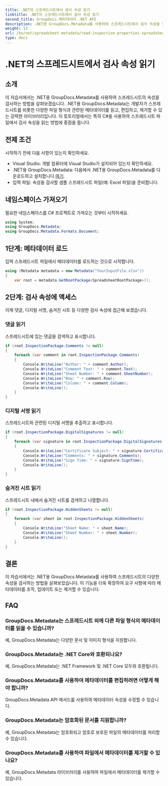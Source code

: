 ```yaml
---
title: .NET의 스프레드시트에서 검사 속성 읽기
linktitle: .NET의 스프레드시트에서 검사 속성 읽기
second_title: GroupDocs.메타데이터 .NET API
description: .NET용 GroupDocs.Metadata를 사용하여 스프레드시트에서 검사 속성을 읽는 방법을 알아보세요. 댓글, 디지털 서명, 숨겨진 시트에 손쉽게 액세스하세요.
weight: 13
url: /ko/net/spreadsheet-metadata/read-inspection-properties-spreadsheets/
type: docs
---
```

# .NET의 스프레드시트에서 검사 속성 읽기

## 소개
이 자습서에서는 .NET용 GroupDocs.Metadata를 사용하여 스프레드시트의 속성을 검사하는 방법을 살펴보겠습니다. .NET용 GroupDocs.Metadata는 개발자가 스프레드시트를 비롯한 다양한 파일 형식과 관련된 메타데이터를 읽고, 편집하고, 제거할 수 있는 강력한 라이브러리입니다. 이 튜토리얼에서는 특히 C#을 사용하여 스프레드시트 파일에서 검사 속성을 읽는 방법에 중점을 둡니다.
## 전제 조건
시작하기 전에 다음 사항이 있는지 확인하세요.
- Visual Studio: 개발 컴퓨터에 Visual Studio가 설치되어 있는지 확인하세요.
-  .NET용 GroupDocs.Metadata: 다음에서 .NET용 GroupDocs.Metadata를 다운로드하고 설치합니다.[여기](https://releases.groupdocs.com/metadata/net/).
- 입력 파일: 속성을 검사할 샘플 스프레드시트 파일(예: Excel 파일)을 준비합니다.

## 네임스페이스 가져오기
필요한 네임스페이스를 C# 프로젝트로 가져오는 것부터 시작하세요.
```csharp
using System;
using GroupDocs.Metadata;
using GroupDocs.Metadata.Formats.Document;
```
## 1단계: 메타데이터 로드
입력 스프레드시트 파일에서 메타데이터를 로드하는 것으로 시작합니다.
```csharp
using (Metadata metadata = new Metadata("YourInputFile.xlsx"))
{
    var root = metadata.GetRootPackage<SpreadsheetRootPackage>();
```
## 2단계: 검사 속성에 액세스
이제 댓글, 디지털 서명, 숨겨진 시트 등 다양한 검사 속성에 접근해 보겠습니다.
### 댓글 읽기
스프레드시트에 있는 댓글을 검색하고 표시합니다.
```csharp
if (root.InspectionPackage.Comments != null)
{
    foreach (var comment in root.InspectionPackage.Comments)
    {
        Console.WriteLine("Author: " + comment.Author);
        Console.WriteLine("Comment Text: " + comment.Text);
        Console.WriteLine("Sheet Number: " + comment.SheetNumber);
        Console.WriteLine("Row: " + comment.Row);
        Console.WriteLine("Column: " + comment.Column);
        Console.WriteLine();
    }
}
```
### 디지털 서명 읽기
스프레드시트와 관련된 디지털 서명을 추출하고 표시합니다.
```csharp
if (root.InspectionPackage.DigitalSignatures != null)
{
    foreach (var signature in root.InspectionPackage.DigitalSignatures)
    {
        Console.WriteLine("Certificate Subject: " + signature.CertificateSubject);
        Console.WriteLine("Comments: " + signature.Comments);
        Console.WriteLine("Sign Time: " + signature.SignTime);
        Console.WriteLine();
    }
}
```
### 숨겨진 시트 읽기
스프레드시트 내에서 숨겨진 시트를 검색하고 나열합니다.
```csharp
if (root.InspectionPackage.HiddenSheets != null)
{
    foreach (var sheet in root.InspectionPackage.HiddenSheets)
    {
        Console.WriteLine("Sheet Name: " + sheet.Name);
        Console.WriteLine("Sheet Number: " + sheet.Number);
        Console.WriteLine();
    }
}
```

## 결론
이 자습서에서는 .NET용 GroupDocs.Metadata를 사용하여 스프레드시트의 다양한 속성을 검사하는 방법을 살펴보았습니다. 이 기능을 더욱 확장하여 요구 사항에 따라 메타데이터를 조작, 업데이트 또는 제거할 수 있습니다.

## FAQ
### GroupDocs.Metadata는 스프레드시트 외에 다른 파일 형식의 메타데이터를 읽을 수 있습니까?
예, GroupDocs.Metadata는 다양한 문서 및 이미지 형식을 지원합니다.
### GroupDocs.Metadata는 .NET Core와 호환되나요?
예, GroupDocs.Metadata는 .NET Framework 및 .NET Core 모두와 호환됩니다.
### GroupDocs.Metadata를 사용하여 메타데이터를 편집하려면 어떻게 해야 합니까?
GroupDocs.Metadata API 메서드를 사용하여 메타데이터 속성을 수정할 수 있습니다.
### GroupDocs.Metadata는 암호화된 문서를 지원합니까?
예, GroupDocs.Metadata는 암호화되고 암호로 보호된 파일의 메타데이터를 처리할 수 있습니다.
### GroupDocs.Metadata를 사용하여 파일에서 메타데이터를 제거할 수 있나요?
예, GroupDocs.Metadata 라이브러리를 사용하여 파일에서 메타데이터를 제거할 수 있습니다.